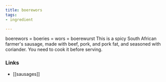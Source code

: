 ```yaml
---
title: boerewors
tags:
- ingredient

---
```

boerewors = boeries = wors = boerewurst This is a spicy South African farmer's sausage, made with beef, pork, and pork fat, and seasoned with coriander. You need to cook it before serving.

### Links

* [[sausages]]
